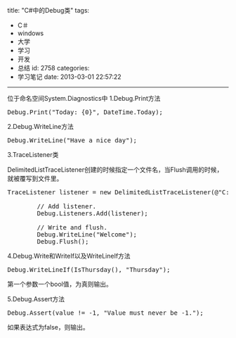title: "C#中的Debug类"
tags:
  - C＃
  - windows
  - 大学
  - 学习
  - 开发
  - 总结
id: 2758
categories:
  - 学习笔记
date: 2013-03-01 22:57:22
---

位于命名空间System.Diagnostics中
1.Debug.Print方法

<pre class="lang:default decode:true " >Debug.Print("Today: {0}", DateTime.Today);</pre> 

2.Debug.WriteLine方法

<pre class="lang:default decode:true " >Debug.WriteLine("Have a nice day");</pre> 

3.TraceListener类

DelimitedListTraceListener创建的时候指定一个文件名，当Flush调用的时候，就被覆写到文件里。

<pre class="lang:default decode:true " >TraceListener listener = new DelimitedListTraceListener(@"C:\debugfile.txt");

        // Add listener.
        Debug.Listeners.Add(listener);

        // Write and flush.
        Debug.WriteLine("Welcome");
        Debug.Flush();</pre> 

4.Debug.Write和WriteIf以及WriteLineIf方法

<pre class="lang:default decode:true " >Debug.WriteLineIf(IsThursday(), "Thursday");
</pre> 

第一个参数一个bool值，为真则输出。

5.Debug.Assert方法

<pre class="lang:default decode:true " >Debug.Assert(value != -1, "Value must never be -1.");</pre> 

如果表达式为false，则输出。